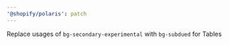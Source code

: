 ```yaml
---
'@shopify/polaris': patch
---
```


Replace usages of `bg-secondary-experimental` with `bg-subdued` for Tables
